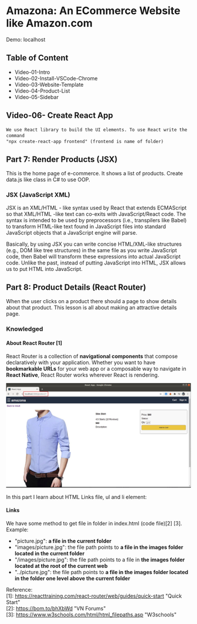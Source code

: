 # Amazona: An ECommerce Website like Amazon.com
Demo: localhost
## Table of Content

 - Video-01-Intro
 - Video-02-Install-VSCode-Chrome
 - Video-03-Website-Template
 - Video-04-Product-List
 - Video-05-Sidebar


## Video-06- Create React App
    We use React library to build the UI elements. To use React write the command 
    "npx create-react-app frontend" (frontend is name of folder)


## Part 7: Render Products (JSX)
This is the home page of e-commerce. It shows a list of products.
Create data.js like class in C# to use OOP.

### JSX (JavaScript XML)
JSX is an XML/HTML - like syntax used by React that extends ECMAScript so that XML/HTML -like text can co-exits with JavaScript/React code. The syntax is intended to be used by preprocessors (i.e., transpilers like Babel) to transform HTML-like text found in JavaScript files into standard JavaScript objects that a JavaScript engine will parse.

Basically, by using JSX you can write concise HTML/XML-like structures (e.g., DOM like tree structures) in the same file as you write JavaScript code, then Babel will transform these expressions into actual JavaScript code. Unlike the past, instead of putting JavaScript into HTML, JSX allows us to put HTML into JavaScript.


## Part 8: Product Details (React Router)
When the user clicks on a product there should a page to show details about that product. This lesson is all about making an attractive details page.
### Knowledged
#### About React Router [1]
React Router is a collection of **navigational components** that compose declaratively with your application. Whether you want to have **bookmarkable URLs** for your web app or a composable way to navigate in **React Native**, React Router works wherever React is rendering.

<img src="image/Part8-ReactRouter.jpg">


In this part I learn about HTML Links file, ul and li element:
#### Links
We have some method to get file in folder in index.html (code file)[2] [3]. Example:
 - "picture.jpg": **a file in the current folder**
 - "images/picture.jpg": the file path points to **a file in the images folder located in the current folder**
 - "/images/picture.jpg": the file path points to a file in **the images folder located at the root of the current web**
 - "../picture.jpg": the file path points to **a file in the images folder located in the folder one level above the current folder**

Reference:  
 [1]: https://reacttraining.com/react-router/web/guides/quick-start "Quick Start"  
 [2]: https://bom.to/bhXbWd "VN Forums"  
 [3]: https://www.w3schools.com/html/html_filepaths.asp "W3schools"  
